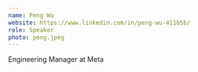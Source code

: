 ```yaml
---
name: Peng Wu
website: https://www.linkedin.com/in/peng-wu-411b5b/
role: Speaker
photo: peng.jpeg
---
```


Engineering Manager at Meta
